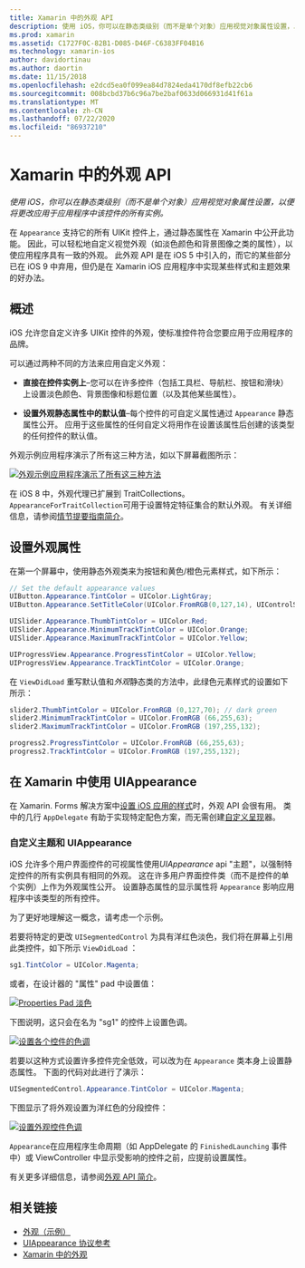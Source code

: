 ```yaml
---
title: Xamarin 中的外观 API
description: 使用 iOS，你可以在静态类级别（而不是单个对象）应用视觉对象属性设置，以便将更改应用于应用程序中该控件的所有实例。
ms.prod: xamarin
ms.assetid: C1727F0C-82B1-D085-D46F-C6383FF04B16
ms.technology: xamarin-ios
author: davidortinau
ms.author: daortin
ms.date: 11/15/2018
ms.openlocfilehash: e2dcd5ea0f099ea84d7824eda4170df8efb22cb6
ms.sourcegitcommit: 008bcbd37b6c96a7be2baf0633d066931d41f61a
ms.translationtype: MT
ms.contentlocale: zh-CN
ms.lasthandoff: 07/22/2020
ms.locfileid: "86937210"
---
```

# <a name="appearance-api-in-xamarinios"></a>Xamarin 中的外观 API

_使用 iOS，你可以在静态类级别（而不是单个对象）应用视觉对象属性设置，以便将更改应用于应用程序中该控件的所有实例。_

在 `Appearance` 支持它的所有 UIKit 控件上，通过静态属性在 Xamarin 中公开此功能。 因此，可以轻松地自定义视觉外观（如淡色颜色和背景图像之类的属性），以使应用程序具有一致的外观。 此外观 API 是在 iOS 5 中引入的，而它的某些部分已在 iOS 9 中弃用，但仍是在 Xamarin iOS 应用程序中实现某些样式和主题效果的好办法。

## <a name="overview"></a>概述

iOS 允许您自定义许多 UIKit 控件的外观，使标准控件符合您要应用于应用程序的品牌。

可以通过两种不同的方法来应用自定义外观：

- **直接在控件实例上**–您可以在许多控件（包括工具栏、导航栏、按钮和滑块）上设置淡色颜色、背景图像和标题位置（以及其他某些属性）。

- **设置外观静态属性中的默认值**–每个控件的可自定义属性通过 `Appearance` 静态属性公开。 应用于这些属性的任何自定义将用作在设置该属性后创建的该类型的任何控件的默认值。

外观示例应用程序演示了所有这三种方法，如以下屏幕截图所示：

[![外观示例应用程序演示了所有这三种方法](introduction-to-the-appearance-api-images/appearance01-sml.png)](introduction-to-the-appearance-api-images/appearance01.png#lightbox)

在 iOS 8 中，外观代理已扩展到 TraitCollections。
 `AppearanceForTraitCollection`可用于设置特定特征集合的默认外观。 有关详细信息，请参阅[情节提要指南简介](~/ios/user-interface/storyboards/unified-storyboards.md)。

## <a name="setting-appearance-properties"></a>设置外观属性

在第一个屏幕中，使用静态外观类来为按钮和黄色/橙色元素样式，如下所示：

```csharp
// Set the default appearance values
UIButton.Appearance.TintColor = UIColor.LightGray;
UIButton.Appearance.SetTitleColor(UIColor.FromRGB(0,127,14), UIControlState.Normal);

UISlider.Appearance.ThumbTintColor = UIColor.Red;
UISlider.Appearance.MinimumTrackTintColor = UIColor.Orange;
UISlider.Appearance.MaximumTrackTintColor = UIColor.Yellow;

UIProgressView.Appearance.ProgressTintColor = UIColor.Yellow;
UIProgressView.Appearance.TrackTintColor = UIColor.Orange;
```

在 `ViewDidLoad` 重写默认值和*外观*静态类的方法中，此绿色元素样式的设置如下所示：

```csharp
slider2.ThumbTintColor = UIColor.FromRGB (0,127,70); // dark green
slider2.MinimumTrackTintColor = UIColor.FromRGB (66,255,63);
slider2.MaximumTrackTintColor = UIColor.FromRGB (197,255,132);
```

```csharp
progress2.ProgressTintColor = UIColor.FromRGB (66,255,63);
progress2.TrackTintColor = UIColor.FromRGB (197,255,132);
```

## <a name="using-uiappearance-in-xamarinforms"></a>在 Xamarin 中使用 UIAppearance

在 Xamarin. Forms 解决方案中[设置 iOS 应用的样式](~/xamarin-forms/platform/ios/formatting.md#uiappearance-api)时，外观 API 会很有用。 类中的几行 `AppDelegate` 有助于实现特定配色方案，而无需创建[自定义呈现](~/xamarin-forms/app-fundamentals/custom-renderer/index.md)器。

### <a name="custom-themes-and-uiappearance"></a>自定义主题和 UIAppearance

iOS 允许多个用户界面控件的可视属性使用*UIAppearance* api "主题"，以强制特定控件的所有实例具有相同的外观。 这在许多用户界面控件类（而不是控件的单个实例）上作为外观属性公开。 设置静态属性的显示属性将 `Appearance` 影响应用程序中该类型的所有控件。

为了更好地理解这一概念，请考虑一个示例。

若要将特定的更改 `UISegmentedControl` 为具有洋红色淡色，我们将在屏幕上引用此类控件，如下所示 `ViewDidLoad` ：

```csharp
sg1.TintColor = UIColor.Magenta;
```

或者，在设计器的 "属性" pad 中设置值：

[![Properties Pad 淡色](introduction-to-the-appearance-api-images/propertiespadtint.png)](introduction-to-the-appearance-api-images/propertiespadtint.png#lightbox)

下图说明，这只会在名为 "sg1" 的控件上设置色调。

[![设置各个控件的色调](introduction-to-the-appearance-api-images/image53.png)](introduction-to-the-appearance-api-images/image53.png#lightbox)

若要以这种方式设置许多控件完全低效，可以改为在 `Appearance` 类本身上设置静态属性。 下面的代码对此进行了演示：

```csharp
UISegmentedControl.Appearance.TintColor = UIColor.Magenta;
```

下图显示了将外观设置为洋红色的分段控件：

[![设置外观控件色调](introduction-to-the-appearance-api-images/image54.png)](introduction-to-the-appearance-api-images/image54.png#lightbox)

`Appearance`在应用程序生命周期（如 AppDelegate 的 `FinishedLaunching` 事件中）或 ViewController 中显示受影响的控件之前，应提前设置属性。

有关更多详细信息，请参阅[外观 API 简介](~/ios/user-interface/ios-ui/introduction-to-the-appearance-api.md)。

## <a name="related-links"></a>相关链接

- [外观（示例）](https://docs.microsoft.com/samples/xamarin/ios-samples/appearance)
- [UIAppearance 协议参考](https://developer.apple.com/library/ios/documentation/UIKit/Reference/UIAppearance_Protocol/)
- [Xamarin 中的外观](~/xamarin-forms/platform/ios/formatting.md#uiappearance-api)
